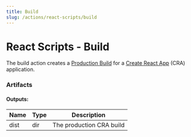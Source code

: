 ```yaml
---
title: Build
slug: /actions/react-scripts/build
---
```


# React Scripts - Build

The build action creates a [Production Build](https://create-react-app.dev/docs/production-build) for a [Create React App](https://create-react-app.dev) (CRA) application.

### Artifacts

#### Outputs:

|Name|Type|Description|
|-|-|-|
|dist|dir|The production CRA build|
